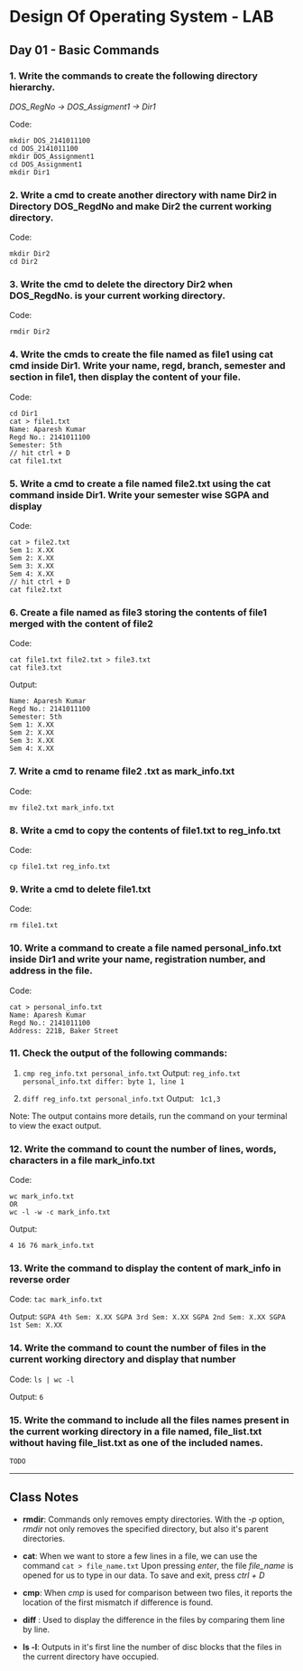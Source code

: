 # Design Of Operating System - LAB

## Day 01 - Basic Commands


  
  
### 1. Write the commands to create the following directory hierarchy. 
*DOS_RegNo -> DOS_Assigment1 -> Dir1*


Code: 

	mkdir DOS_2141011100
    cd DOS_2141011100
    mkdir DOS_Assignment1
    cd DOS_Assignment1
    mkdir Dir1

### 2. Write a cmd to create another directory with name Dir2 in Directory DOS_RegdNo and make Dir2 the current working directory. 

Code:

    mkdir Dir2
    cd Dir2

### 3. Write the cmd to delete the directory Dir2 when DOS_RegdNo. is your current working directory.
Code:
 
    rmdir Dir2

### 4. Write the cmds to create the file named as file1 using cat cmd inside Dir1. Write your name, regd, branch, semester and section in file1, then display the content of your file. 

Code:

    cd Dir1
    cat > file1.txt
    Name: Aparesh Kumar
    Regd No.: 2141011100
    Semester: 5th
    // hit ctrl + D
    cat file1.txt

### 5. Write a cmd to create a file named file2.txt using the cat command inside Dir1. Write your semester wise SGPA and display

Code: 

    cat > file2.txt
    Sem 1: X.XX
    Sem 2: X.XX
    Sem 3: X.XX
    Sem 4: X.XX
    // hit ctrl + D
    cat file2.txt

### 6. Create a file named as file3 storing the contents of file1 merged with the content of file2

Code: 

    cat file1.txt file2.txt > file3.txt
    cat file3.txt
   
Output:

    Name: Aparesh Kumar
    Regd No.: 2141011100
    Semester: 5th
    Sem 1: X.XX
    Sem 2: X.XX
    Sem 3: X.XX
    Sem 4: X.XX

### 7. Write a cmd to rename file2 .txt as mark_info.txt

Code: 

    mv file2.txt mark_info.txt

### 8. Write a cmd to copy the contents of file1.txt to reg_info.txt

Code: 

    cp file1.txt reg_info.txt

### 9. Write a cmd to delete file1.txt

Code:

    rm file1.txt
    
### 10. Write  a command to create a file named personal_info.txt inside Dir1 and write your name, registration number, and address in the file.

Code: 

    cat > personal_info.txt
    Name: Aparesh Kumar
    Regd No.: 2141011100
    Address: 221B, Baker Street

### 11. Check the output of the following commands:

1. `cmp reg_info.txt personal_info.txt`
	Output:
    `reg_info.txt personal_info.txt differ: byte 1, line 1`


2. `diff reg_info.txt personal_info.txt`
	Output:
` 1c1,3`

Note: The output contains more details, run the command on your terminal to view the exact output.

### 12. Write the command to count the number of lines, words, characters in a file mark_info.txt

Code: 

    wc mark_info.txt
	OR
	wc -l -w -c mark_info.txt

Output:

    4 16 76 mark_info.txt

### 13. Write the command to display the content of mark_info in reverse order

Code:
`tac mark_info.txt`

Output:
`SGPA 4th Sem: X.XX
SGPA 3rd Sem: X.XX
SGPA 2nd Sem: X.XX
SGPA 1st Sem: X.XX`

### 14. Write the command to count the number of files in the current working directory and display that number

Code:
`ls | wc -l`

Output:
`6`


### 15. Write the command to include all the files names present in the current working directory in a file named, file_list.txt without having file_list.txt as one of the included names.

`TODO`

---



## Class Notes


- **rmdir**:  Commands only removes empty directories.
With the *-p* option, *rmdir* not only removes the specified directory, but also it's parent directories.

* **cat**: When we want to store a few lines in a file, we can use the command 
`cat > file_name.txt`
Upon pressing *enter*, the file *file_name* is opened for us to type in our data. To save and exit, press *ctrl + D*

* **cmp**: When *cmp* is used for comparison between two files, it reports the location of the first mismatch if difference is found.

* **diff** : Used to display the difference in the files by comparing them line by line.
* **ls -l**: Outputs in it's first line the number of disc blocks that the files in the current directory have occupied.
